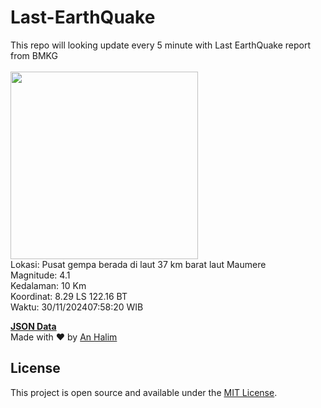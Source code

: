 # Last-EarthQuake
This repo will looking update every 5 minute with Last EarthQuake report from BMKG
<br>
<br>
<img src="https://static.bmkg.go.id/20241130075820.mmi.jpg" width="300"/>
<br>
Lokasi: Pusat gempa berada di laut 37 km barat laut Maumere <br>
Magnitude: 4.1 <br>
Kedalaman: 10 Km <br>
Koordinat: 8.29 LS 122.16 BT <br>
Waktu: 30/11/202407:58:20 WIB <br>

<a href="./data/data.json">**JSON Data**</a>
<br>
Made with ❤️ by <a href="https://github.com/an-halim">An Halim</a>
## License

This project is open source and available under the [MIT License](LICENSE).
